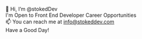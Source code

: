  👋 Hi, I’m @stokedDev
<br>
I'm Open to Front End Developer Career Opportunities
<br>
 📫 You can reach me at info@stokeddev.com
 <br>
Have a Good Day!

<!---
stokedDev/stokedDev is a ✨ special ✨ repository because its `README.md` (this file) appears on your GitHub profile.
You can click the Preview link to take a look at your changes.
--->
